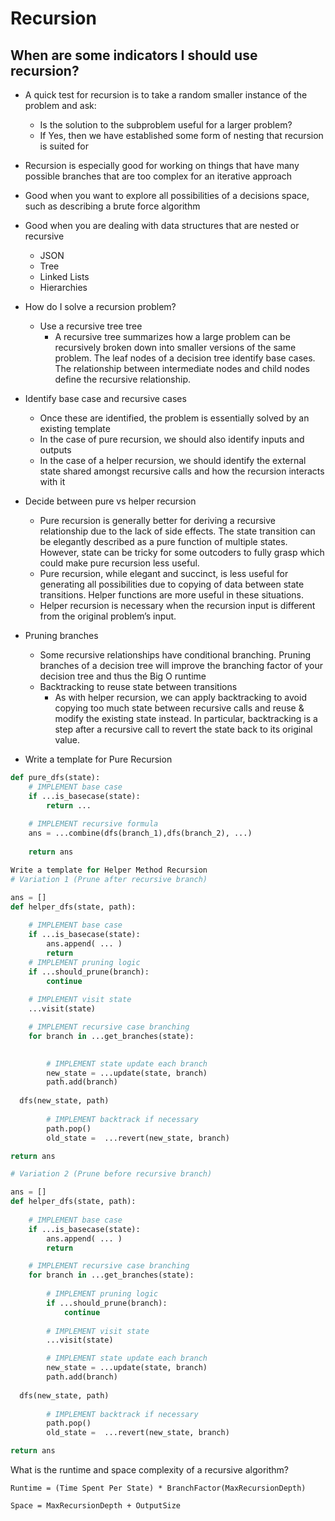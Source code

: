 # Recursion

## When are some indicators I should use recursion?

* A quick test for recursion is to take a random smaller instance of the problem and ask:
  * Is the solution to the subproblem useful for a larger problem?
  * If Yes, then we have established some form of nesting that recursion is suited for

* Recursion is especially good for working on things that have many possible branches that are too complex for an iterative approach

* Good when you want to explore all possibilities of a decisions space, such as describing a brute force algorithm
* Good when you are dealing with data structures that are nested or recursive
  * JSON
  * Tree
  * Linked Lists
  * Hierarchies

* How do I solve a recursion problem?
  * Use a recursive tree tree
    * A recursive tree summarizes how a large problem can be recursively broken down into smaller versions of the same problem. The leaf nodes of a decision tree identify base cases. The relationship between intermediate nodes and child nodes define the recursive relationship.
* Identify base case and recursive cases
  * Once these are identified, the problem is essentially solved by an existing template
  * In the case of pure recursion, we should also identify inputs and outputs
  * In the case of a helper recursion, we should identify the external state shared amongst recursive calls and how the recursion interacts with it
* Decide between pure vs helper recursion
  * Pure recursion is generally better for deriving a recursive relationship due to the lack of side effects. The state transition can be elegantly described as a pure function of multiple states. However, state can be tricky for some outcoders to fully grasp which could make pure recursion less useful.
  * Pure recursion, while elegant and succinct, is less useful for generating all possibilities due to copying of data between state transitions. Helper functions are more useful in these situations.
  * Helper recursion is necessary when the recursion input is different from the original problem’s input.

* Pruning branches
  * Some recursive relationships have conditional branching. Pruning branches of a decision tree will improve the branching factor of your decision tree and thus the Big O runtime
  * Backtracking to reuse state between transitions
    * As with helper recursion, we can apply backtracking to avoid copying too much state between recursive calls and reuse & modify the existing state instead. In particular, backtracking is a step after a recursive call to revert the state back to its original value.

* Write a template for Pure Recursion

```python
def pure_dfs(state):
    # IMPLEMENT base case
    if ...is_basecase(state):
        return ...
    
    # IMPLEMENT recursive formula
    ans = ...combine(dfs(branch_1),dfs(branch_2), ...)
    
    return ans

Write a template for Helper Method Recursion
# Variation 1 (Prune after recursive branch)

ans = []
def helper_dfs(state, path):
    
    # IMPLEMENT base case
    if ...is_basecase(state):
        ans.append( ... ) 
        return 
    # IMPLEMENT pruning logic
    if ...should_prune(branch):
        continue
    
    # IMPLEMENT visit state
    ...visit(state)

    # IMPLEMENT recursive case branching
    for branch in ...get_branches(state):
        

        # IMPLEMENT state update each branch
        new_state = ...update(state, branch)
        path.add(branch)
        
  dfs(new_state, path)
        
        # IMPLEMENT backtrack if necessary 
        path.pop()
        old_state =  ...revert(new_state, branch)

return ans

# Variation 2 (Prune before recursive branch)

ans = []
def helper_dfs(state, path):
    
    # IMPLEMENT base case
    if ...is_basecase(state):
        ans.append( ... ) 
        return 

    # IMPLEMENT recursive case branching
    for branch in ...get_branches(state):
        
        # IMPLEMENT pruning logic
        if ...should_prune(branch):
            continue
        
        # IMPLEMENT visit state
        ...visit(state)

        # IMPLEMENT state update each branch
        new_state = ...update(state, branch)
        path.add(branch)
        
  dfs(new_state, path)
        
        # IMPLEMENT backtrack if necessary 
        path.pop()
        old_state =  ...revert(new_state, branch)

return ans
```

What is the runtime and space complexity of a recursive algorithm?

```
Runtime = (Time Spent Per State) * BranchFactor(MaxRecursionDepth)

Space = MaxRecursionDepth + OutputSize
```
